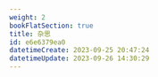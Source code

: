 ```yaml
---
weight: 2
bookFlatSection: true
title: 杂思
id: e6e6379ea0
datetimeCreate: 2023-09-25 20:47:24
datetimeUpdate: 2023-09-26 14:30:29
---
```






